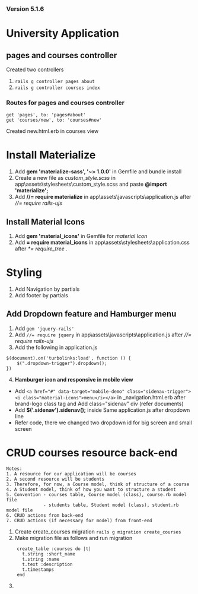 ### Version 5.1.6

# University Application

## pages and courses controller
Created two controllers
1. `rails g controller pages about`
2. `rails g controller courses index`

### Routes for pages and courses controller
```
get 'pages', to: 'pages#about'
get 'courses/new', to: 'courses#new'  
```
Created new.html.erb in courses view

# Install Materialize
1. Add **gem 'materialize-sass', '~> 1.0.0'** in Gemfile and bundle install
2. Create a new file as *custom_style.scss* in app\assets\stylesheets\custom_style.scss and paste **@import 'materialize';**
3. Add **//= require materialize** in app\assets\javascripts\application.js after _//= require rails-ujs_

## Install Material Icons
1. Add **gem 'material_icons'** in Gemfile for _material Icon_
2. Add **= require material_icons** in app\assets\stylesheets\application.css after _*= require_tree ._

# Styling 
1. Add Navigation by partials
2. Add footer by partials

## Add Dropdown feature and Hamburger menu
1. Add `gem 'jquery-rails'`
2. Add `//= require jquery` in app\assets\javascripts\application.js after _//= require rails-ujs_
3. Add the following in application.js
```
$(document).on('turbolinks:load', function () {
    $(".dropdown-trigger").dropdown();
}) 
```

4. **Hamburger icon and responsive in mobile view**  
- Add `<a href="#" data-target="mobile-demo" class="sidenav-trigger"><i class="material-icons">menu</i></a>` in _navigation.html.erb after brand-logo class tag and Add class="sidenav" div (refer documents)
- Add **$('.sidenav').sidenav();** inside Same application.js after dropdown line
- Refer code, there we changed two dropdown id for big screen and small screen

# CRUD courses resource back-end
```
Notes:
1. A resource for our application will be courses
2. A second resource will be students
3. Therefore, for now, a Course model, think of structure of a course
4. A Student model, think of how you want to structure a student
5. Convention - courses table, Course model (class), course.rb model file
              - students table, Student model (class), student.rb model file
6. CRUD actions from back-end
7. CRUD actions (if necessary for model) from front-end
```
1. Create create_courses migration `rails g migration create_courses`
2. Make migration file as follows and run migration
```
    create_table :courses do |t|
      t.string :short_name
      t.string :name
      t.text :description
      t.timestamps
    end
```
3. 